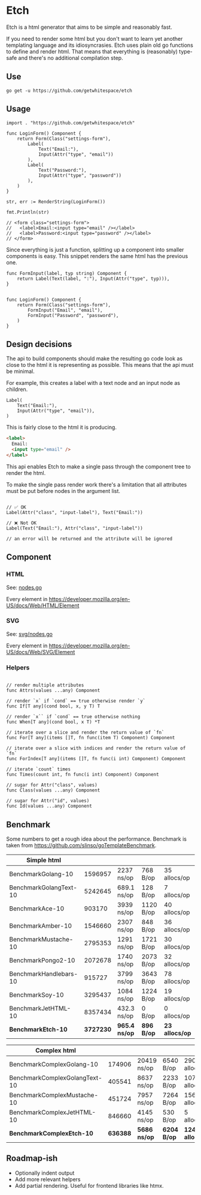 # Etch

Etch is a html generator that aims to be simple and reasonably fast.

If you need to render some html but you don't want to learn yet another
templating language and its idiosyncrasies. Etch uses plain old go functions
to define and render html. That means that everything is (reasonably) type-safe
and there's no additional compilation step.

## Use

```shell
go get -u https://github.com/getwhitespace/etch
```

## Usage

```golang
import . "https://github.com/getwhitespace/etch"

func LoginForm() Component {
    return Form(Class("settings-form"),
        Label(
            Text("Email:"),
            Input(Attr("type", "email"))
        ),
        Label(
            Text("Password:"),
            Input(Attr("type", "password"))
        ),
    )
}

str, err := RenderString(LoginForm())

fmt.Println(str)

// <form class="settings-form">
//   <label>Email:<input type="email" /></label>
//   <label>Password:<input type="password" /></label>
// </form>
```

Since everything is just a function, splitting up a component into smaller components is easy. This snippet renders the same html has the previous one.

```golang
func FormInput(label, typ string) Component {
    return Label(Text(label, ":"), Input(Attr("type", typ))),
}


func LoginForm() Component {
    return Form(Class("settings-form"),
        FormInput("Email", "email"),
        FormInput("Password", "password"),
    )
}

```

## Design decisions

The api to build components should make the resulting go code look as close to the html it is representing as possible. This means that the api must be minimal.

For example, this creates a label with a text node and an input node as children.

```golang
Label(
    Text("Email:"),
    Input(Attr("type", "email")),
)

```

This is fairly close to the html it is producing.

```html
<label>
  Email:
  <input type="email" />
</label>
```

This api enables Etch to make a single pass through the component tree to render the html.

To make the single pass render work there's a limitation that all attributes must be put before nodes in the argument list.

```golang

// ✅ OK
Label(Attr("class", "input-label"), Text("Email:"))

// ❌ Not OK
Label(Text("Email:"), Attr("class", "input-label"))

// an error will be returned and the attribute will be ignored
```

## Component

### HTML

See: [nodes.go](nodes.go)

Every element in https://developer.mozilla.org/en-US/docs/Web/HTML/Element

### SVG

See: [svg/nodes.go](svg/nodes.go)

Every element in https://developer.mozilla.org/en-US/docs/Web/SVG/Element

### Helpers

```golang

// render multiple attributes
func Attrs(values ...any) Component

// render `x` if `cond` == true otherwise render `y`
func If[T any](cond bool, x, y T) T

// render `x`` if `cond` == true otherwise nothing
func When[T any](cond bool, x T) *T

// iterate over a slice and render the return value of `fn`
func For[T any](items []T, fn func(item T) Component) Component

// iterate over a slice with indices and render the return value of `fn`
func ForIndex[T any](items []T, fn func(i int) Component) Component

// iterate `count` times
func Times(count int, fn func(i int) Component) Component

// sugar for Attr("class", values)
func Class(values ...any) Component

// sugar for Attr("id", values)
func Id(values ...any) Component

```

## Benchmark

Some numbers to get a rough idea about the performance. Benchmark is taken from https://github.com/slinso/goTemplateBenchmark.

| Simple html            |             |                 |              |                  |
| ---------------------- | ----------- | --------------- | ------------ | ---------------- |
| BenchmarkGolang-10     | 1596957     | 2237 ns/op      | 768 B/op     | 35 allocs/op     |
| BenchmarkGolangText-10 | 5242645     | 689.1 ns/op     | 128 B/op     | 7 allocs/op      |
| BenchmarkAce-10        | 903170      | 3939 ns/op      | 1120 B/op    | 40 allocs/op     |
| BenchmarkAmber-10      | 1546660     | 2307 ns/op      | 848 B/op     | 36 allocs/op     |
| BenchmarkMustache-10   | 2795353     | 1291 ns/op      | 1721 B/op    | 30 allocs/op     |
| BenchmarkPongo2-10     | 2072678     | 1740 ns/op      | 2073 B/op    | 32 allocs/op     |
| BenchmarkHandlebars-10 | 915727      | 3799 ns/op      | 3643 B/op    | 78 allocs/op     |
| BenchmarkSoy-10        | 3295437     | 1084 ns/op      | 1224 B/op    | 19 allocs/op     |
| BenchmarkJetHTML-10    | 8357434     | 432.3 ns/op     | 0 B/op       | 0 allocs/op      |
| **BenchmarkEtch-10**   | **3727230** | **965.4 ns/op** | **896 B/op** | **23 allocs/op** |

| Complex html                  |            |                |               |                   |
| ----------------------------- | ---------- | -------------- | ------------- | ----------------- |
| BenchmarkComplexGolang-10     | 174906     | 20419 ns/op    | 6540 B/op     | 290 allocs/op     |
| BenchmarkComplexGolangText-10 | 405541     | 8637 ns/op     | 2233 B/op     | 107 allocs/op     |
| BenchmarkComplexMustache-10   | 451724     | 7957 ns/op     | 7264 B/op     | 156 allocs/op     |
| BenchmarkComplexJetHTML-10    | 846660     | 4145 ns/op     | 530 B/op      | 5 allocs/op       |
| **BenchmarkComplexEtch-10**   | **636388** | **5686 ns/op** | **6204 B/op** | **124 allocs/op** |

## Roadmap-ish

- Optionally indent output
- Add more relevant helpers
- Add partial rendering. Useful for frontend libraries like htmx.
